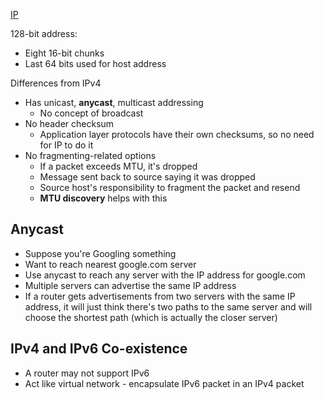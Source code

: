[IP](IP.md)

128-bit address:
- Eight 16-bit chunks
- Last 64 bits used for host address

Differences from IPv4
- Has unicast, **anycast**, multicast addressing
	- No concept of broadcast
- No header checksum
	- Application layer protocols have their own checksums, so no need for IP to do it
- No fragmenting-related options
	- If a packet exceeds MTU, it's dropped
	- Message sent back to source saying it was dropped
	- Source host's responsibility to fragment the packet and resend
	- **MTU discovery** helps with this

## Anycast

- Suppose you're Googling something
- Want to reach nearest google.com server
- Use anycast to reach any server with the IP address for google.com
- Multiple servers can advertise the same IP address
- If a router gets advertisements from two servers with the same IP address, it will just think there's two paths to the same server and will choose the shortest path (which is actually the closer server)

## IPv4 and IPv6 Co-existence

- A router may not support IPv6
- Act like virtual network - encapsulate IPv6 packet in an IPv4 packet
